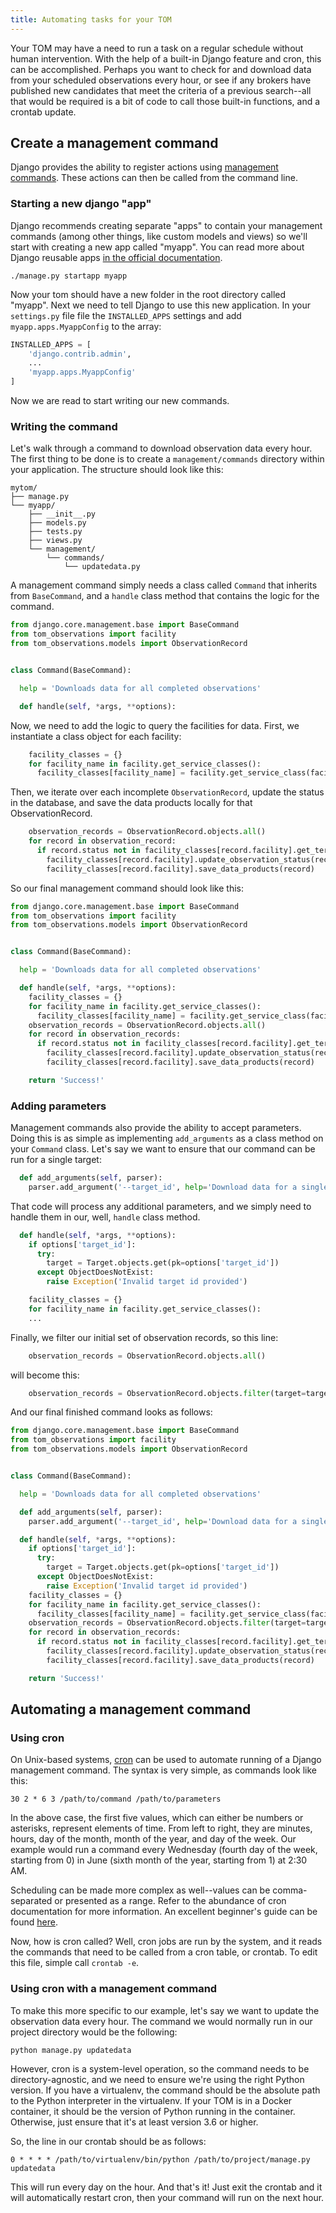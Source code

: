 ```yaml
---
title: Automating tasks for your TOM
---
```


Your TOM may have a need to run a task on a regular schedule without human intervention. With the help of a built-in Django feature and cron, this can be accomplished. Perhaps you want to check for and download data from your scheduled observations every hour, or see if any brokers have published new candidates that meet the criteria of a previous search--all that would be required is a bit of code to call those built-in functions, and a crontab update.

## Create a management command

Django provides the ability to register actions using [management commands](https://docs.djangoproject.com/en/2.2/howto/custom-management-commands/). These actions can then be called from the command line.

### Starting a new django "app"

Django recommends creating separate "apps" to contain your management commands
(among other things, like custom models and views) so we'll start with creating a
new app called "myapp". You can read more about Django reusable apps
[in the official
documentation](https://docs.djangoproject.com/en/2.2/intro/tutorial01/#creating-the-polls-app).

    ./manage.py startapp myapp

Now your tom should have a new folder in the root directory called "myapp". Next
we need to tell Django to use this new application. In your `settings.py` file
file the `INSTALLED_APPS` settings and add `myapp.apps.MyappConfig` to the array:

```python
INSTALLED_APPS = [
    'django.contrib.admin',
    ...
    'myapp.apps.MyappConfig'
]
```

Now we are read to start writing our new commands.

### Writing the command

Let's walk through a command to download observation data every hour. The first thing to be done is to create a `management/commands` directory within your application. The structure should look like this:

```
mytom/
├── manage.py
└── myapp/
    ├── __init__.py
    ├── models.py
    ├── tests.py
    ├── views.py
    └── management/
        └── commands/
            └── updatedata.py
```

A management command simply needs a class called `Command` that inherits from `BaseCommand`, and a `handle` class method that contains the logic for the command.

```python
from django.core.management.base import BaseCommand
from tom_observations import facility
from tom_observations.models import ObservationRecord


class Command(BaseCommand):

  help = 'Downloads data for all completed observations'

  def handle(self, *args, **options):
```

Now, we need to add the logic to query the facilities for data. First, we instantiate a class object for each facility:

```python
    facility_classes = {}
    for facility_name in facility.get_service_classes():
      facility_classes[facility_name] = facility.get_service_class(facility_name)()
```

Then, we iterate over each incomplete `ObservationRecord`, update the status in the database, and save the data products locally for that ObservationRecord.

```python
    observation_records = ObservationRecord.objects.all()
    for record in observation_record:
      if record.status not in facility_classes[record.facility].get_terminal_observing_states():
        facility_classes[record.facility].update_observation_status(record.observation_id)
        facility_classes[record.facility].save_data_products(record)
```

So our final management command should look like this:

```python
from django.core.management.base import BaseCommand
from tom_observations import facility
from tom_observations.models import ObservationRecord


class Command(BaseCommand):

  help = 'Downloads data for all completed observations'

  def handle(self, *args, **options):
    facility_classes = {}
    for facility_name in facility.get_service_classes():
      facility_classes[facility_name] = facility.get_service_class(facility_name)()
    observation_records = ObservationRecord.objects.all()
    for record in observation_records:
      if record.status not in facility_classes[record.facility].get_terminal_observing_states():
        facility_classes[record.facility].update_observation_status(record.observation_id)
        facility_classes[record.facility].save_data_products(record)

    return 'Success!'
```

### Adding parameters

Management commands also provide the ability to accept parameters. Doing this is as simple as implementing `add_arguments` as a class method on your `Command` class. Let's say we want to ensure that our command can be run for a single target:

```python
  def add_arguments(self, parser):
    parser.add_argument('--target_id', help='Download data for a single target')
```

That code will process any additional parameters, and we simply need to handle them in our, well, `handle` class method.

```python
  def handle(self, *args, **options):
    if options['target_id']:
      try:
        target = Target.objects.get(pk=options['target_id'])
      except ObjectDoesNotExist:
        raise Exception('Invalid target id provided')

    facility_classes = {}
    for facility_name in facility.get_service_classes():
    ...
```

Finally, we filter our initial set of observation records, so this line:

```python
    observation_records = ObservationRecord.objects.all()
```

will become this:

```python
    observation_records = ObservationRecord.objects.filter(target=target)
```

And our final finished command looks as follows:

```python
from django.core.management.base import BaseCommand
from tom_observations import facility
from tom_observations.models import ObservationRecord


class Command(BaseCommand):

  help = 'Downloads data for all completed observations'

  def add_arguments(self, parser):
    parser.add_argument('--target_id', help='Download data for a single target')

  def handle(self, *args, **options):
    if options['target_id']:
      try:
        target = Target.objects.get(pk=options['target_id'])
      except ObjectDoesNotExist:
        raise Exception('Invalid target id provided')
    facility_classes = {}
    for facility_name in facility.get_service_classes():
      facility_classes[facility_name] = facility.get_service_class(facility_name)()
    observation_records = ObservationRecord.objects.filter(target=target)
    for record in observation_records:
      if record.status not in facility_classes[record.facility].get_terminal_observing_states():
        facility_classes[record.facility].update_observation_status(record.observation_id)
        facility_classes[record.facility].save_data_products(record)

    return 'Success!'
```

## Automating a management command

### Using cron

On Unix-based systems, [cron](https://linux.die.net/man/8/cron) can be used to automate running of a Django management command. The syntax is very simple, as commands look like this:

`30 2 * 6 3 /path/to/command /path/to/parameters`

In the above case, the first five values, which can either be numbers or asterisks, represent elements of time. From left to right, they are minutes, hours, day of the month, month of the year, and day of the week. Our example would run a command every Wednesday (fourth day of the week, starting from 0) in June (sixth month of the year, starting from 1) at 2:30 AM.

Scheduling can be made more complex as well--values can be comma-separated or presented as a range. Refer to the abundance of cron documentation for more information. An excellent beginner's guide can be found [here](https://www.ostechnix.com/a-beginners-guide-to-cron-jobs/).

Now, how is cron called? Well, cron jobs are run by the system, and it reads the commands that need to be called from a cron table, or crontab. To edit this file, simple call `crontab -e`.

### Using cron with a management command

To make this more specific to our example, let's say we want to update the observation data every hour. The command we would normally run in our project directory would be the following:

`python manage.py updatedata`

However, cron is a system-level operation, so the command needs to be directory-agnostic, and we need to ensure we're using the right Python version. If you have a virtualenv, the command should be the absolute path to the Python interpreter in the virtualenv. If your TOM is in a Docker container, it should be the version of Python running in the container. Otherwise, just ensure that it's at least version 3.6 or higher.

So, the line in our crontab should be as follows:

`0 * * * * /path/to/virtualenv/bin/python /path/to/project/manage.py updatedata`

This will run every day on the hour. And that's it! Just exit the crontab and it will automatically restart cron, then your command will run on the next hour.
